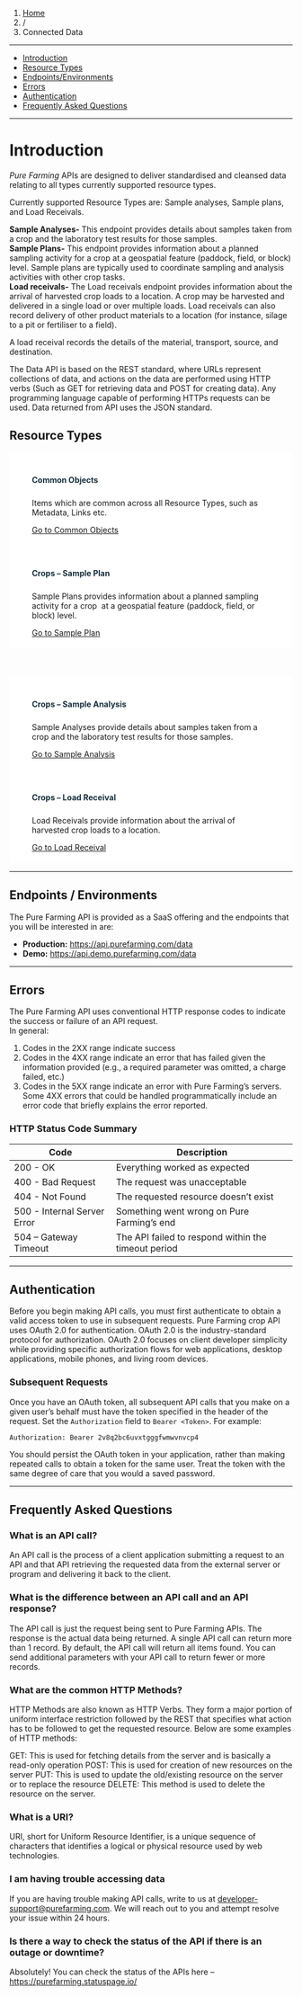 <div class="wpb_wrapper">
  <div class="fbc fbc-page">
    <div class="fbc-wrap">
      <ol class="fbc-items" itemscope="" itemtype="https://schema.org/BreadcrumbList">
        <li itemprop="itemListElement" itemscope="" itemtype="https://schema.org/ListItem">
          <span itemprop="name">
            <a itemprop="item" href="https://developer.purefarming.com/home/">
              <i class="fa fa-home" aria-hidden="true"></i>Home                    </a>
          </span>
          <meta itemprop="position" content="1">
          </li>
          <li>
          <span class="fbc-separator">/</span></li>
        <li itemprop="itemListElement" itemscope="" itemtype="https://schema.org/ListItem">
        <span itemprop="name">Connected Data</span>
          <meta itemprop="position" content="2">
        </li>
      </ol>
      <div class="clearfix"></div>
    </div>
  </div>
</div>

---
- [Introduction](#introduction)
- [Resource Types](#resource-types)
- [Endpoints/Environments](#endpoints-environments)
- [Errors](#errors)
- [Authentication](#authentication)
- [Frequently Asked Questions](#frequently-asked-questions)
---

# Introduction
*Pure Farming* APIs are designed to deliver standardised and cleansed data relating to all types currently supported resource types. 

Currently supported Resource Types are: Sample analyses, Sample plans, and Load Receivals.  

**Sample Analyses-** This endpoint provides details about samples taken from a crop and the laboratory test results for those samples.  
**Sample Plans-** This endpoint provides information about  a planned sampling activity for a crop  at a geospatial feature (paddock, field, or block) level. Sample plans are typically used to coordinate sampling and analysis activities with other crop tasks.  
**Load receivals-** The Load receivals endpoint provides information about the arrival of harvested crop loads to a location. A crop may be harvested and delivered in a single load or over multiple loads. Load receivals can also record delivery of other product materials to a location (for instance, silage to a pit or fertiliser to a field).

A load receival records the details of the material, transport, source, and destination.  

The Data API is based on the REST standard, where URLs represent collections of data, and actions on the data are performed using HTTP verbs (Such as GET for retrieving data and POST for creating data). Any programming language capable of performing HTTPs requests can be used. Data returned from API uses the JSON standard.  

## Resource Types
<div class="vc_row wpb_row vc_inner vc_row-fluid">
    <div class="wpb_column vc_column_container vc_col-sm-6">
        <div class="vc_column-inner">
            <div class="wpb_wrapper">
                <div class="minti_boxedholder manualBox  clearfix" style="padding: 40px 40px 20px 40px; margin: 0px 0px 0px 0px; background-color: #ffffff; border-radius: 2px; border-width: 1px; border-color: #e1e1e1; ">
                    <h4 class="headline font-inherit fontsize-inherit fontweight-inherit lh-inherit align-left transform-inherit " style="margin: 0 0 0 0; color: #18303d;">Common Objects</h4>
                    <div class="spacer" style="height: 10px;"></div>
	                <div class="wpb_text_column wpb_content_element  sevenText">
                        <div class="wpb_wrapper">
                            <p>Items which are common across all Resource Types, such as Metadata, Links etc.</p>
                        </div>
                    </div>
                    <a href="https://developer.purefarming.com/docs/resource-types/common-objects" target="_self" class="button button-appear color-3 medium " style="border-radius: 2px;">
                        <span>Go to Common Objects<i class="fa fa-chevron-right"></i></span>
                    </a>
                </div>
            </div>
        </div>
    </div>
    <div class="wpb_column vc_column_container vc_col-sm-6">
        <div class="vc_column-inner">
            <div class="wpb_wrapper">
                <div class="minti_boxedholder manualBox  clearfix" style="padding: 40px 40px 20px 40px; margin: 0px 0px 0px 0px; background-color: #ffffff; border-radius: 2px; border-width: 1px; border-color: #e1e1e1; ">
                    <h4 class="headline font-inherit fontsize-inherit fontweight-inherit lh-inherit align-left transform-inherit " style="margin: 0 0 0 0; color: #18303d;">Crops – Sample Plan</h4>
                    <div class="spacer" style="height: 10px;"></div>
                    <div class="wpb_text_column wpb_content_element  sevenText">
                        <div class="wpb_wrapper">
                            <p><span data-contrast="auto">Sample Plans provides information about a planned sampling activity for a crop&nbsp; at a geospatial feature (paddock, field, or block) level.</span></p>
                        </div>
                    </div>
                    <a href="https://developer.purefarming.com/connected-data/sample-plan" target="_self" class="button button-appear color-3 medium " style="border-radius: 2px;"><span>Go to Sample Plan<i class="fa fa-chevron-right"></i></span></a>
                </div>
            </div>
        </div>
    </div>
</div>
<div class="spacer" style="height: 50px;"></div>
<div class="vc_row wpb_row vc_inner vc_row-fluid">
    <div class="wpb_column vc_column_container vc_col-sm-6">
        <div class="vc_column-inner">
            <div class="wpb_wrapper">
                <div class="minti_boxedholder manualBox  clearfix" style="padding: 40px 40px 20px 40px; margin: 0px 0px 0px 0px; background-color: #ffffff; border-radius: 2px; border-width: 1px; border-color: #e1e1e1; ">
                    <h4 class="headline font-inherit fontsize-inherit fontweight-inherit lh-inherit align-left transform-inherit " style="margin: 0 0 0 0; color: #18303d;">Crops – Sample Analysis</h4>
                    <div class="spacer" style="height: 10px;"></div>
                    <div class="wpb_text_column wpb_content_element  sevenText">
                        <div class="wpb_wrapper">
                            <p><span data-contrast="auto">Sample Analyses provide details about samples taken from a crop and the laboratory test results for those samples.&nbsp;</span></p>
                        </div>
                    </div>
                    <a href="https://developer.purefarming.com/connected-data/sample-analysis" target="_self" class="button button-appear color-3 medium " style="border-radius: 2px;"><span>Go to Sample Analysis<i class="fa fa-chevron-right"></i></span></a>
                </div>
            </div>
        </div>
    </div>
    <div class="wpb_column vc_column_container vc_col-sm-6">
        <div class="vc_column-inner">
            <div class="wpb_wrapper">
                <div class="minti_boxedholder manualBox  clearfix" style="padding: 40px 40px 20px 40px; margin: 0px 0px 0px 0px; background-color: #ffffff; border-radius: 2px; border-width: 1px; border-color: #e1e1e1; ">
                    <h4 class="headline font-inherit fontsize-inherit fontweight-inherit lh-inherit align-left transform-inherit " style="margin: 0 0 0 0; color: #18303d;">Crops – Load Receival</h4>
                    <div class="spacer" style="height: 10px;"></div>
                    <div class="wpb_text_column wpb_content_element  sevenText">
                        <div class="wpb_wrapper">
                            <p><span data-contrast="auto">Load Receivals provide information about the arrival of harvested crop loads to a location.&nbsp;</span></p>
                        </div>
                    </div>
                    <a href="https://developer.purefarming.com/connected-data/load-receival" target="_self" class="button button-appear color-3 medium " style="border-radius: 2px;"><span>Go to Load Receival<i class="fa fa-chevron-right"></i></span></a>
                </div>
            </div>
        </div>
    </div>
</div>

---

## Endpoints / Environments
The Pure Farming API is provided as a SaaS offering and the endpoints that you will be interested in are: 

- **Production:** https://api.purefarming.com/data  
- **Demo:** https://api.demo.purefarming.com/data 

---

## Errors
The Pure Farming API uses conventional HTTP response codes to indicate the success or failure of an API request.  
In general:
1. Codes in the 2XX range indicate success 
2. Codes in the 4XX range indicate an error that has failed given the information provided (e.g., a required parameter was omitted, a charge failed, etc.) 
3. Codes in the 5XX range indicate an error with Pure Farming’s servers.  
Some 4XX errors that could be handled programmatically include an error code that briefly explains the error reported.  

### HTTP Status Code Summary 

| Code | Description |
| ---- | ----------- |
| 200 - OK | Everything worked as expected |
| 400 - Bad Request | The request was unacceptable |
| 404 - Not Found | The requested resource doesn’t exist |
| 500 - Internal Server Error | Something went wrong on Pure Farming’s end |
| 504 – Gateway Timeout | The API failed to respond within the timeout period |

---

## Authentication
Before you begin making API calls, you must first authenticate to obtain a valid access token to use in subsequent requests. Pure Farming crop API uses OAuth 2.0 for authentication. OAuth 2.0 is the industry-standard protocol for authorization. OAuth 2.0 focuses on client developer simplicity while providing specific authorization flows for web applications, desktop applications, mobile phones, and living room devices.  

### Subsequent Requests 

Once you have an OAuth token, all subsequent API calls that you make on a given user’s behalf must have the token specified in the header of the request. Set the `Authorization` field to `Bearer <Token>`. For example: 

```
Authorization: Bearer 2v8q2bc6uvxtgggfwmwvnvcp4 
```

You should persist the OAuth token in your application, rather than making repeated calls to obtain a token for the same user. Treat the token with the same degree of care that you would a saved password.  

---

## Frequently Asked Questions
### What is an API call? 

An API call is the process of a client application submitting a request to an API and that API retrieving the requested data from the external server or program and delivering it back to the client.  

### What is the difference between an API call and an API response? 

The API call is just the request being sent to Pure Farming APIs. The response is the actual data being returned. A single API call can return more than 1 record. By default, the API call will return all items found. You can send additional parameters with your API call to return fewer or more records. 

### What are the common HTTP Methods? 

HTTP Methods are also known as HTTP Verbs. They form a major portion of uniform interface restriction followed by the REST that specifies what action has to be followed to get the requested resource. Below are some examples of HTTP methods: 

GET: This is used for fetching details from the server and is basically a read-only operation
POST: This is used for creation of new resources on the server
PUT: This is used to update the old/existing resource on the server or to replace the resource
DELETE: This method is used to delete the resource on the server.  

### What is a URI? 

URI, short for Uniform Resource Identifier, is a unique sequence of characters that identifies a logical or physical resource used by web technologies.  

### I am having trouble accessing data 

If you are having trouble making API calls, write to us at developer-support@purefarming.com. We will reach out to you and attempt resolve your issue within 24 hours.  

### Is there a way to check the status of the API if there is an outage or downtime? 
 
Absolutely! You can check the status of the APIs here – https://purefarming.statuspage.io/ 
